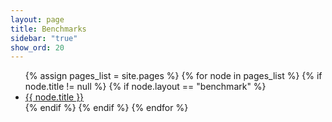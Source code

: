 ```yaml
---
layout: page
title: Benchmarks
sidebar: "true"
show_ord: 20
---
```


<ul>
	{% assign pages_list = site.pages %}
    	{% for node in pages_list %}
      	{% if node.title != null %}
        	{% if node.layout == "benchmark" %}
          		<li><a target="_blank" href="{{ site.baseurl }}{{ node.url }}">{{ node.title }}</a></li>
        	{% endif %}
      	{% endif %}
    {% endfor %}
</ul>
